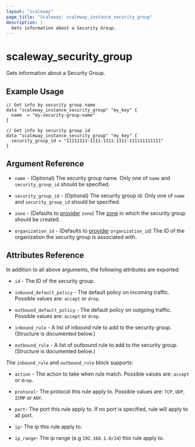 ```yaml
---
layout: "scaleway"
page_title: "Scaleway: scaleway_instance_security_group"
description: |-
  Gets information about a Security Group.
---
```


# scaleway_security_group

Gets information about a Security Group.

## Example Usage

```hcl
// Get info by security group name
data "scaleway_instance_security_group" "my_key" {
  name  = "my-security-group-name"
}

// Get info by security group id
data "scaleway_instance_security_group" "my_key" {
  security_group_id = "11111111-1111-1111-1111-111111111111"
}
```

## Argument Reference

- `name` - (Optional) The security group name. Only one of `name` and `security_group_id` should be specified.

- `security_group_id` - (Optional) The security group id. Only one of `name` and `security_group_id` should be specified.

- `zone` - (Defaults to [provider](../index.html#zone) `zone`) The [zone](../guides/regions_and_zones.html#zones) in which the security group should be created.

- `organization_id` - (Defaults to [provider](../index.html#organization_id) `organization_id`) The ID of the organization the security group is associated with.

## Attributes Reference

In addition to all above arguments, the following attributes are exported:

- `id` - The ID of the security group.

- `inbound_default_policy` - The default policy on incoming traffic. Possible values are: `accept` or `drop`.

- `outbound_default_policy` - The default policy on outgoing traffic. Possible values are: `accept` or `drop`.

- `inbound_rule` - A list of inbound rule to add to the security group. (Structure is documented below.)

- `outbound_rule` - A list of outbound rule to add to the security group. (Structure is documented below.)

The `inbound_rule` and `outbound_rule` block supports:

- `action` - The action to take when rule match. Possible values are: `accept` or `drop`.

- `protocol`- The protocol this rule apply to. Possible values are: `TCP`, `UDP`, `ICMP` or `ANY`.

- `port`- The port this rule apply to. If no port is specified, rule will apply to all port.

- `ip`- The ip this rule apply to.

- `ip_range`- The ip range (e.g `192.168.1.0/24`) this rule apply to.
